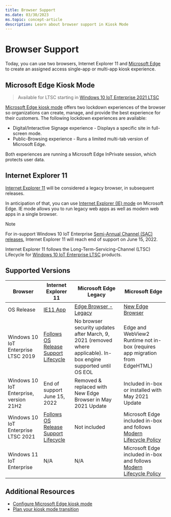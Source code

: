 ```yaml
---
title: Browser Support
ms.date: 03/30/2023
ms.topic: concept-article
description: Learn about browser support in Kiosk Mode
---
```


# Browser Support

Today, you can use two browsers, Internet Explorer 11 and [Microsoft Edge](/deployedge/microsoft-edge-configure-kiosk-mode) to create an assigned access single-app or multi-app kiosk experience.

## Microsoft Edge Kiosk Mode

> Available for LTSC starting in [Windows 10 IoT Enterprise 2021 LTSC](/windows/iot/iot-enterprise/whats-new/Windows-10-IoT-Enterprise-LTSC-2021)

[Microsoft Edge kiosk mode](/deployedge/microsoft-edge-configure-kiosk-mode) offers two lockdown experiences of the browser so organizations can create, manage, and provide the best experience for their customers. The following lockdown experiences are available:

* Digital/Interactive Signage experience - Displays a specific site in full-screen mode.
* Public-Browsing experience - Runs a limited multi-tab version of Microsoft Edge.

Both experiences are running a Microsoft Edge InPrivate session, which protects user data.

## Internet Explorer 11

[Internet Explorer 11](/internet-explorer/internet-explorer) will be considered a legacy browser, in subsequent releases.

In anticipation of that, you can use [Internet Explorer (IE) mode](/deployedge/edge-ie-mode) on Microsoft Edge. IE mode allows you to run legacy web apps as well as modern web apps in a single browser.

> [!NOTE]
> For in-support Windows 10 IoT Enterprise [Semi-Annual Channel (SAC) releases](/lifecycle/products/windows-10-iot-enterprise), Internet Explorer 11 will reach end of support on June 15, 2022.
>
> Internet Explorer 11 follows the Long-Term-Servicing-Channel (LTSC) Lifecycle for [Windows 10 IoT Enterprise LTSC](/lifecycle/products/?terms=Windows%2010%20IoT%20Enterprise%20LTSC) products.

## Supported Versions

| Browser | Internet Explorer 11 | Microsoft Edge Legacy | Microsoft Edge |
|--|--|--|--|
| OS Release | [IE11 App](/internet-explorer/internet-explorer) | [Edge Browser - Legacy](/deployedge/microsoft-edge-kiosk-mode-transition-plan) | [New Edge Browser](/deployedge/microsoft-edge-configure-kiosk-mode) |
| Windows 10 IoT Enterprise LTSC 2019 | [Follows OS Release Support Lifecycle](/lifecycle/products/windows-10-iot-enterprise-ltsc-2019) | No browser security updates after March, 9, 2021 (removed where applicable). In-box engine supported until OS EOL | Edge and WebView2 Runtime not in-box (requires app migration from EdgeHTML) |
| Windows 10 IoT Enterprise, version 21H2 | End of support June 15, 2022 | Removed & replaced with New Edge Browser in May 2021 Update | Included in-box or installed with May 2021 Update |
| Windows 10 IoT Enterprise LTSC 2021 | [Follows OS Release Support Lifecycle](/lifecycle/products/windows-10-iot-enterprise-ltsc-2021) | Not included | Microsoft Edge included in-box and follows [Modern Lifecycle Policy](/lifecycle/policies/modern) |
| Windows 11 IoT Enterprise | N/A | N/A | Microsoft Edge included in-box and follows [Modern Lifecycle Policy](/lifecycle/policies/modern) |

## Additional Resources

* [Configure Microsoft Edge kiosk mode](/deployedge/microsoft-edge-configure-kiosk-mode)
* [Plan your kiosk mode transition](/deployedge/microsoft-edge-kiosk-mode-transition-plan)
